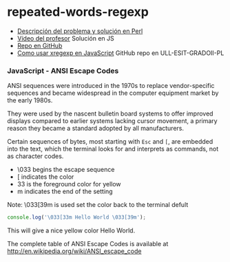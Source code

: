 # repeated-words-regexp

* [Descripción del problema y solución en Perl](http://nereida.deioc.ull.es/~pl/perlexamples/node31.html)
* [Vídeo del profesor](https://youtu.be/GfLkvLM7pA8) Solución en JS
* [Repo en GitHub](https://github.com/ULL-ESIT-PL/oop-strategy-pattern-lying-out-a-table)
* [Como usar xregexp en JavaScript](https://github.com/ULL-ESIT-GRADOII-PL/xregexp-example) GitHub repo en ULL-ESIT-GRADOII-PL

### JavaScript - ANSI Escape Codes

ANSI sequences were introduced in the 1970s to replace vendor-specific
sequences and became widespread in the computer equipment market
by the early 1980s. 

They were used by the nascent bulletin board
systems to offer improved displays compared to earlier systems
lacking cursor movement, a primary reason they became a standard
adopted by all manufacturers.

Certain sequences of bytes, most starting with `Esc` and `[`, are embedded into the text, 
which the terminal looks for and interprets as commands, not as character codes.

- \033 begins the escape sequence
- [ indicates the color
- 33 is the foreground color for yellow
- m indicates the end of the setting

Note: \033[39m is used set the color back to the terminal defult

```JavaScript
console.log('\033[33m Hello World \033[39m');
```

This will give a nice yellow color Hello World.

The complete table of ANSI Escape Codes is available at http://en.wikipedia.org/wiki/ANSI_escape_code
